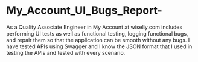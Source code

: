 # My_Account_UI_Bugs_Report-
As a Quality Associate Engineer in My Account at wiseliy.com includes performing UI tests as well as functional testing, logging functional bugs, and repair them so that the application can be smooth without any bugs. I have tested APIs using Swagger and  I know the JSON format that I used in testing the APIs and tested with every  scenario.
